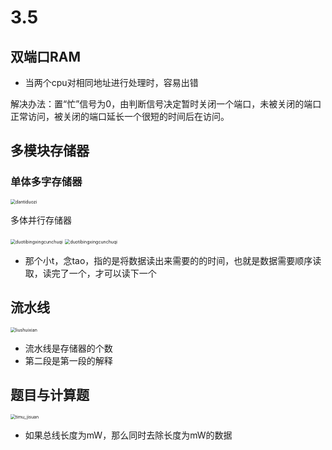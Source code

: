 # 3.5

## 双端口RAM

- 当两个cpu对相同地址进行处理时，容易出错

解决办法：置“忙”信号为0，由判断信号决定暂时关闭一个端口，未被关闭的端口正常访问，被关闭的端口延长一个很短的时间后在访问。

## 多模块存储器

### 单体多字存储器

<img src="E:\you_dao_yun\学习文件夹\计算机组成原理\3\images\dantiduozi.png" alt="dantiduozi" style="zoom:50%;" />

多体并行存储器

<img src="E:\you_dao_yun\学习文件夹\计算机组成原理\3\images\duotibingxingcunchuqi.png" alt="duotibingxingcunchuqi" style="zoom:50%;" />

<img src="E:\you_dao_yun\学习文件夹\计算机组成原理\3\images\duotibingxingcunchu.png" alt="duotibingxingcunchuqi" style="zoom: 50%;" />

- 那个小t，念tao，指的是将数据读出来需要的的时间，也就是数据需要顺序读取，读完了一个，才可以读下一个

## 流水线

<img src="E:\you_dao_yun\学习文件夹\计算机组成原理\3\images\liushuixian.png" alt="liushuixian" style="zoom:50%;" />

- 流水线是存储器的个数
- 第二段是第一段的解释

## 题目与计算题

<img src="E:\you_dao_yun\学习文件夹\计算机组成原理\3\images\timuyujisuan.png" alt="timu_jisuan" style="zoom:50%;" />

- 如果总线长度为mW，那么同时去除长度为mW的数据

